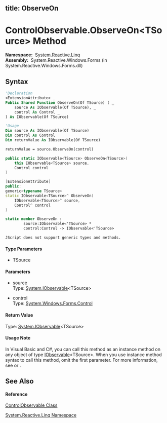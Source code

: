 title: ObserveOn
---
# ControlObservable.ObserveOn\<TSource\> Method

**Namespace:**  [System.Reactive.Linq](System.Reactive.Linq/System.Reactive.Linq)  
**Assembly:**  System.Reactive.Windows.Forms (in System.Reactive.Windows.Forms.dll)

## Syntax

```vb
'Declaration
<ExtensionAttribute> _
Public Shared Function ObserveOn(Of TSource) ( _
    source As IObservable(Of TSource), _
    control As Control _
) As IObservable(Of TSource)
```

```vb
'Usage
Dim source As IObservable(Of TSource)
Dim control As Control
Dim returnValue As IObservable(Of TSource)

returnValue = source.ObserveOn(control)
```

```csharp
public static IObservable<TSource> ObserveOn<TSource>(
    this IObservable<TSource> source,
    Control control
)
```

```c++
[ExtensionAttribute]
public:
generic<typename TSource>
static IObservable<TSource>^ ObserveOn(
    IObservable<TSource>^ source, 
    Control^ control
)
```

```fsharp
static member ObserveOn : 
        source:IObservable<'TSource> * 
        control:Control -> IObservable<'TSource> 
```

```jscript
JScript does not support generic types and methods.
```

#### Type Parameters

- TSource

#### Parameters

- source  
  Type: [System.IObservable](https://msdn.microsoft.com/en-us/library/Dd990377)\<TSource\>

- control  
  Type: [System.Windows.Forms.Control](https://msdn.microsoft.com/en-us/library/36cd312w)

#### Return Value

Type: [System.IObservable](https://msdn.microsoft.com/en-us/library/Dd990377)\<TSource\>

#### Usage Note

In Visual Basic and C\#, you can call this method as an instance method on any object of type [IObservable](https://msdn.microsoft.com/en-us/library/Dd990377)\<TSource\>. When you use instance method syntax to call this method, omit the first parameter. For more information, see [](https://msdn.microsoft.com/en-us/library/Bb384936) or [](https://msdn.microsoft.com/en-us/library/Bb383977).

## See Also

#### Reference

[ControlObservable Class](ControlObservable/ControlObservable)

[System.Reactive.Linq Namespace](System.Reactive.Linq/System.Reactive.Linq)
